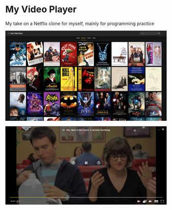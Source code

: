 # My Video Player

My take on a Netflix clone for myself, mainly for programming practice

![Screenshot1](https://github.com/DanHChampion/video-player/blob/e86648d06ee87deefcfdc11e4179e72f729b983c/github/Screenshot1.png)

![Screenshot2](https://github.com/DanHChampion/video-player/blob/e86648d06ee87deefcfdc11e4179e72f729b983c/github/Screenshot2.png)
